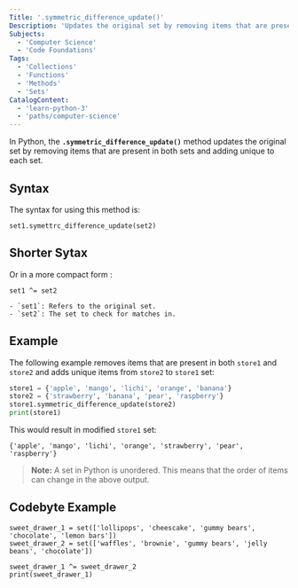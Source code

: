 ```yaml
---
Title: '.symmetric_difference_update()'
Description: 'Updates the original set by removing items that are present in both sets and adding items unique to each set.'
Subjects:
  - 'Computer Science'
  - 'Code Foundations'
Tags:
  - 'Collections'
  - 'Functions'
  - 'Methods'
  - 'Sets'
CatalogContent:
  - 'learn-python-3'
  - 'paths/computer-science'
---
```


In Python, the **`.symmetric_difference_update()`** method updates the original set by removing items that are present in both sets and adding unique to each set.


## Syntax

The syntax for using this method is:

```pseudo
set1.symettrc_difference_update(set2)

```

## Shorter Sytax

Or in a more compact form :

```pseudo 
set1 ^= set2

- `set1`: Refers to the original set.
- `set2`: The set to check for matches in.

``` 
## Example

The following example removes items that are present in both `store1` and `store2` and adds unique items from `store2` to `store1` set:

```py
store1 = {'apple', 'mango', 'lichi', 'orange', 'banana'}
store2 = {'strawberry', 'banana', 'pear', 'raspberry'}
store1.symmetric_difference_update(store2)
print(store1)
```

This would result in modified `store1` set:

```shell
{'apple', 'mango', 'lichi', 'orange', 'strawberry', 'pear', 'raspberry'}
```

> **Note:** A set in Python is unordered. This means that the order of items can change in the above output.

## Codebyte Example

```codebyte/python
sweet_drawer_1 = set(['lollipops', 'cheescake', 'gummy bears', 'chocolate', 'lemon bars'])
sweet_drawer_2 = set(['waffles', 'brownie', 'gummy bears', 'jelly beans', 'chocolate'])

sweet_drawer_1 ^= sweet_drawer_2
print(sweet_drawer_1)
```